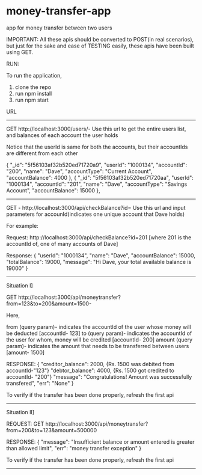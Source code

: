 # money-transfer-app
app for money transfer between two users

IMPORTANT: 
All these apis should be converted to POST(in real scenarios), but just for the sake and ease of TESTING easily, these apis have been built using GET.

RUN:

To run the application, 
1. clone the repo
2. run npm install
3. run npm start


URL

----------------------------------------------------------------------------------------------------
GET http://localhost:3000/users/- Use this url to get the entire users list, and balances of each account the user holds

Notice that the userId is same for both the accounts, but their accountIds are different from each other

{
  "_id": "5f56103af32b520ed71720a9",
  "userId": "1000134",
  "accountId": "200",
  "name": "Dave",
  "accountType": "Current Account",
  "accountBalance": 4000
},
{
  "_id": "5f56103af32b520ed71720aa",
  "userId": "1000134",
  "accountId": "201",
  "name": "Dave",
  "accountType": "Savings Account",
  "accountBalance": 15000
},

----------------------------------------------------------------------------------------------------
GET - http://localhost:3000/api/checkBalance?id= Use this url and input parameters for accounId(indicates one unique account that Dave holds)

For example: 

Request: http://localhost:3000/api/checkBalance?id=201 [where 201 is the accountId of, one of many accounts of Dave]

Response:
{
  "userId": "1000134",
  "name": "Dave",
  "accountBalance": 15000,
  "totalBalance": 19000,
  "message": "Hi Dave, your total available balance is 19000"
}

--------------------------------------------------------------------------------------
Situation I]

GET http://localhost:3000/api/moneytransfer?from=123&to=200&amount=1500- 

Here,

from (query param)- indicates the accountId of the user whose money will be deducted [accountId- 123]
to (query param)- indicates the accountId of the user for whom, money will be credited [accountId- 200]
amount (query param)- indicates the amount that needs to be transferred between users [amount- 1500]

RESPONSE:
{
  "creditor_balance": 2000, {Rs. 1500 was debited from accountId-"123"}
  "debtor_balance": 4000, {Rs. 1500 got credited to accountId- "200"}
  "message": "Congratulations! Amount was successfully transfered",
  "err": "None"
}

To verify if the transfer has been done properly, refresh the first api

***********************************
Situation II]

REQUEST: GET http://localhost:3000/api/moneytransfer?from=200&to=123&amount=500000

RESPONSE:
{
  "message": "Insufficient balance or amount entered is greater than allowed limit",
  "err": "money transfer exception"
}

To verify if the transfer has been done properly, refresh the first api


******************************************************************

